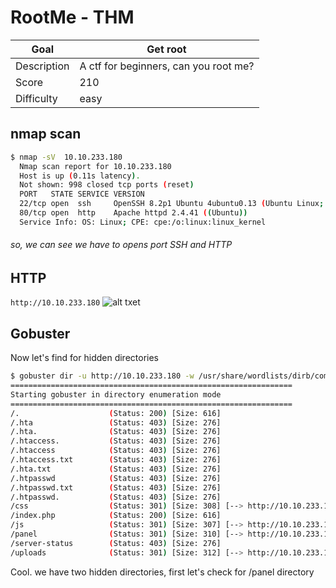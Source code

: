 # RootMe - THM 
Goal   | Get root
   --    | --
Description | A ctf for beginners, can you root me?
Score  | 210
Difficulty | easy
## nmap scan
```bash
$ nmap -sV  10.10.233.180
  Nmap scan report for 10.10.233.180
  Host is up (0.11s latency).
  Not shown: 998 closed tcp ports (reset)
  PORT   STATE SERVICE VERSION
  22/tcp open  ssh     OpenSSH 8.2p1 Ubuntu 4ubuntu0.13 (Ubuntu Linux; protocol 2.0)
  80/tcp open  http    Apache httpd 2.4.41 ((Ubuntu))
  Service Info: OS: Linux; CPE: cpe:/o:linux:linux_kernel
```
###### so, we can see we have to opens port SSH and HTTP

## HTTP
`http://10.10.233.180`
![alt txet](https://github.com/user-attachments/assets/79162dad-117b-4ab2-950d-111f4a36f747)

## Gobuster

Now let's find for hidden directories
```bash
$ gobuster dir -u http://10.10.233.180 -w /usr/share/wordlists/dirb/common.txt
===============================================================
Starting gobuster in directory enumeration mode
===============================================================
/.                    (Status: 200) [Size: 616]
/.hta                 (Status: 403) [Size: 276]
/.hta.                (Status: 403) [Size: 276]
/.htaccess.           (Status: 403) [Size: 276]
/.htaccess            (Status: 403) [Size: 276]
/.htaccess.txt        (Status: 403) [Size: 276]
/.hta.txt             (Status: 403) [Size: 276]
/.htpasswd            (Status: 403) [Size: 276]
/.htpasswd.txt        (Status: 403) [Size: 276]
/.htpasswd.           (Status: 403) [Size: 276]
/css                  (Status: 301) [Size: 308] [--> http://10.10.233.180/css/]
/index.php            (Status: 200) [Size: 616]
/js                   (Status: 301) [Size: 307] [--> http://10.10.233.180/js/]
/panel                (Status: 301) [Size: 310] [--> http://10.10.233.180/panel/]
/server-status        (Status: 403) [Size: 276]
/uploads              (Status: 301) [Size: 312] [--> http://10.10.233.180/uploads/]
```
Cool. we have two hidden directories, first let's check for /panel directory
